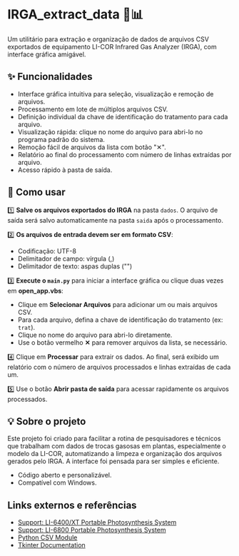 # IRGA_extract_data 🌱📊

Um utilitário para extração e organização de dados de arquivos CSV exportados de equipamento LI-COR Infrared Gas Analyzer (IRGA), com interface gráfica amigável.

## ✨ Funcionalidades

- Interface gráfica intuitiva para seleção, visualização e remoção de arquivos.
- Processamento em lote de múltiplos arquivos CSV.
- Definição individual da chave de identificação do tratamento para cada arquivo.
- Visualização rápida: clique no nome do arquivo para abri-lo no programa padrão do sistema.
- Remoção fácil de arquivos da lista com botão "✕".
- Relatório ao final do processamento com número de linhas extraídas por arquivo.
- Acesso rápido à pasta de saída.

## 🚀 Como usar

1️⃣ **Salve os arquivos exportados do IRGA** na pasta `dados`. O arquivo de saída será salvo automaticamente na pasta `saida` após o processamento.

2️⃣ **Os arquivos de entrada devem ser em formato CSV**:

- Codificação: UTF-8
- Delimitador de campo: vírgula (,)
- Delimitador de texto: aspas duplas ("")

3️⃣ **Execute o `main.py`** para iniciar a interface gráfica ou clique duas vezes em **open_app.vbs**:

- Clique em **Selecionar Arquivos** para adicionar um ou mais arquivos CSV.
- Para cada arquivo, defina a chave de identificação do tratamento (ex: `trat`).
- Clique no nome do arquivo para abri-lo diretamente.
- Use o botão vermelho **✕** para remover arquivos da lista, se necessário.

4️⃣ Clique em **Processar** para extrair os dados. Ao final, será exibido um relatório com o número de arquivos processados e linhas extraídas de cada um.

5️⃣ Use o botão **Abrir pasta de saída** para acessar rapidamente os arquivos processados.

## 💡 Sobre o projeto

Este projeto foi criado para facilitar a rotina de pesquisadores e técnicos que trabalham com dados de trocas gasosas em plantas, especialmente o modelo da LI-COR, automatizando a limpeza e organização dos arquivos gerados pelo IRGA. A interface foi pensada para ser simples e eficiente.

- Código aberto e personalizável.
- Compatível com Windows.

## Links externos e referências
- [Support: LI-6400/XT Portable Photosynthesis System](https://www.licor.com/support/LI-6400/topics/system-description.html)
- [Support: LI-6800 Portable Photosynthesis System](https://www.licor.com/support/LI-6800/topics/matching-the-analyzers.html)
- [Python CSV Module](https://docs.python.org/3/library/csv.html)
- [Tkinter Documentation](https://docs.python.org/3/library/tkinter.html)